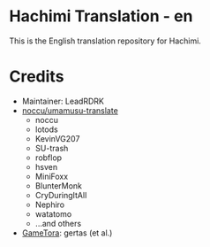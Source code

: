 # Hachimi Translation - en
This is the English translation repository for Hachimi.

# Credits
- Maintainer: LeadRDRK
- [noccu/umamusu-translate](https://github.com/noccu/umamusu-translate)
    - noccu
    - lotods
    - KevinVG207
    - SU-trash
    - robflop
    - hsven
    - MiniFoxx
    - BlunterMonk
    - CryDuringItAll
    - Nephiro
    - watatomo
    - ...and others
- [GameTora](https://gametora.com/umamusume): gertas (et al.)
